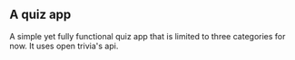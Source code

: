 ## A quiz app

A simple yet fully functional quiz app that is limited to three categories for now. It uses open trivia's api.
